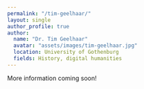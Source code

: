```yaml
---
permalink: "/tim-geelhaar/"
layout: single
author_profile: true
author:
  name: "Dr. Tim Geelhaar"
  avatar: "assets/images/tim-geelhaar.jpg"
  location: University of Gothenburg
  fields: History, digital humanities
---
```

More information coming soon!
